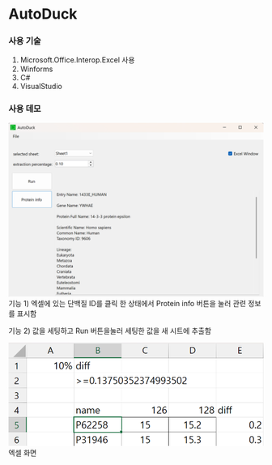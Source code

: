 # AutoDuck

### 사용 기술
1. Microsoft.Office.Interop.Excel 사용
2. Winforms
3. C#
4. VisualStudio

### 사용 데모

![실행 화면](Images/AutoDuckDemo.png)
기능 1) 엑셀에 있는 단백질 ID를 클릭 한 상태에서 Protein info 버튼을 눌러 관련 정보를 표시함

기능 2) 값을 세팅하고 Run 버튼을눌러 세팅한 값을 새 시트에 추출함

![엑셀 화면](Images/AutoDuckDemo1.png)
엑셀 화면